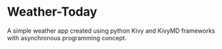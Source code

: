 # Weather-Today
 A simple weather app created using python Kivy and KivyMD frameworks with asynchronous programming concept.
